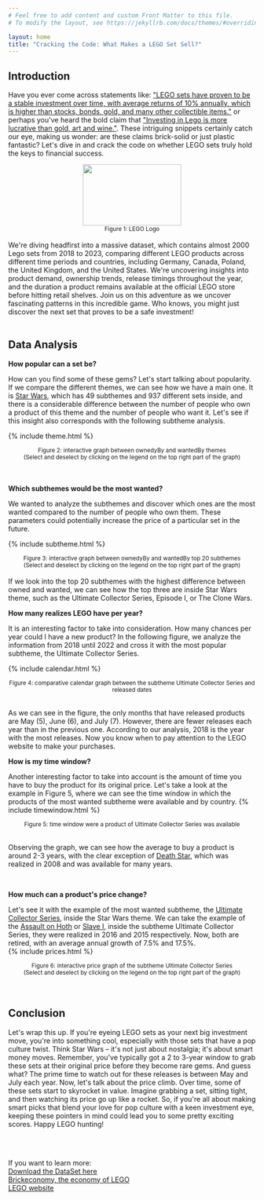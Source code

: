 ```yaml
---
# Feel free to add content and custom Front Matter to this file.
# To modify the layout, see https://jekyllrb.com/docs/themes/#overriding-theme-defaults

layout: home
title: "Cracking the Code: What Makes a LEGO Set Sell?"
---
```


## Introduction

Have you ever come across statements like: ["LEGO sets have proven to be a stable investment over time, with average returns of 10% annually, which is higher than stocks, bonds, gold, and many other collectible items."](https://www.nerdcube.eu/guides/investing-in-lego/#:~:text=some%20extra%20cash.-,LEGO%20sets%20have%20proven%20to%20be%20a%20stable%20investment%20over,passion%20and%20collecting%20for%20profit) or perhaps you've heard the bold claim that ["Investing in Lego is more lucrative than gold, art and wine."](https://www.theguardian.com/lifeandstyle/2021/dec/10/investing-in-lego-more-lucrative-than-gold-study-suggests). These intriguing snippets certainly catch our eye, making us wonder: are these claims brick-solid or just plastic fantastic? Let's dive in and crack the code on whether LEGO sets truly hold the keys to financial success.

<!-- ![Alt text](https://www.logodesignlove.com/wp-content/uploads/2017/07/lego-logo-13.jpg) -->
<div style="text-align:center">
    <img src="https://logos-world.net/wp-content/uploads/2020/09/LEGO-Logo.png" width="200" height="125">
</div>
<center><small>Figure 1: LEGO Logo</small></center>
<br>
We're diving headfirst into a massive dataset, which contains almost 2000 Lego sets from 2018 to 2023, comparing different LEGO products across different time periods and countries, including Germany, Canada, Poland, the United Kingdom, and the United States. We're uncovering insights into product demand, ownership trends, release timings throughout the year, and the duration a product remains available at the official LEGO store before hitting retail shelves. Join us on this adventure as we uncover fascinating patterns in this incredible game. Who knows, you might just discover the next set that proves to be a safe investment!
<br>
<br>

## Data Analysis

**How popular can a set be?**

How can you find some of these gems? Let's start talking about popularity. If we compare the different themes, we can see how we have a main one. It is [Star Wars](https://www.brickeconomy.com/sets/theme/star-wars), which has 49 subthemes and 937 different sets inside, and there is a considerable difference between the number of people who own a product of this theme and the number of people who want it. Let's see if this insight also corresponds with the following subtheme analysis.

{% include theme.html %}

<center><small>Figure 2: interactive graph between ownedyBy and wantedBy themes <br>
(Select and deselect by clicking on the legend on the top right part of the graph)
</small></center>
<br>
<br>

**Which subthemes would be the most wanted?**

We wanted to analyze the subthemes and discover which ones are the most wanted compared to the number of people who own them. These parameters could potentially increase the price of a particular set in the future.

 <!-- https://github.com/MarcusGalea/MarcusGalea.github.io/tree/master/subtheme.html -->

{% include subtheme.html %}

<center><small>Figure 3: interactive graph between ownedyBy and wantedBy top 20 subthemes <br>
(Select and deselect by clicking on the legend on the top right part of the graph)
</small></center>
<br>
If we look into the top 20 subthemes with the highest difference between owned and wanted, we can see how the top three are inside Star Wars theme, such as the Ultimate Collector Series, Episode I, or The Clone Wars.
<br>

**How many realizes LEGO have per year?**

It is an interesting factor to take into consideration. How many chances per year could I have a new product? In the following figure, we analyze the information from 2018 until 2022 and cross it with the most popular subtheme, the Ultimate Collector Series.

{% include calendar.html %}

<center><small>Figure 4: comparative calendar graph between the subtheme Ultimate Collector Series and released dates </small></center>
<br>

As we can see in the figure, the only months that have released products are May (5), June (6), and July (7). However, there are fewer releases each year than in the previous one. According to our analysis, 2018 is the year with the most releases. Now you know when to pay attention to the LEGO website to make your purchases.
<br>

**How is my time window?**

Another interesting factor to take into account is the amount of time you have to buy the product for its original price. Let's take a look at the example in Figure 5, where we can see the time window in which the products of the most wanted subtheme were available and by country.
{% include timewindow.html %}

<center><small>Figure 5: time window were a product of Ultimate Collector Series was available</small></center>
<br>

Observing the graph, we can see how the average to buy a product is around 2-3 years, with the clear exception of [Death Star](https://www.brickeconomy.com/set/10188-1/lego-star-wars-death-star), which was realized in 2008 and was available for many years.

<br>

**How much can a product's price change?**

Let's see it with the example of the most wanted subtheme, the [Ultimate Collector Series](https://www.brickeconomy.com/sets/theme/star-wars/subtheme/ultimate-collector-series), inside the Star Wars theme. We can take the example of the [Assault on Hoth](https://www.brickeconomy.com/set/75098-1/lego-star-wars-assault-on-hoth) or [Slave I](https://www.brickeconomy.com/set/75060-1/lego-star-wars-slave-i), inside the subtheme Ultimate Collector Series, they were realized in 2016 and 2015 respectively. Now, both are retired, with an average annual growth of 7.5% and 17.5%.
<br>
{% include prices.html %}

<center><small>Figure 6: interactive price graph of the subtheme Ultimate Collector Series<br>
(Select and deselect by clicking on the legend on the top right part of the graph)
</small></center>
<br>
<br>

## Conclusion

Let's wrap this up. If you're eyeing LEGO sets as your next big investment move, you're into something cool, especially with those sets that have a pop culture twist. Think Star Wars – it's not just about nostalgia; it's about smart money moves. Remember, you've typically got a 2 to 3-year window to grab these sets at their original price before they become rare gems. And guess what? The prime time to watch out for these releases is between May and July each year. Now, let's talk about the price climb. Over time, some of these sets start to skyrocket in value. Imagine grabbing a set, sitting tight, and then watching its price go up like a rocket. So, if you're all about making smart picks that blend your love for pop culture with a keen investment eye, keeping these pointers in mind could lead you to some pretty exciting scores. Happy LEGO hunting!

<br>
<br>

If you want to learn more: <br>
[Download the DataSet here](https://mostwiedzy.pl/en/open-research-data/data-on-lego-sets-release-dates-and-retail-prices-combined-with-aftermarket-transaction-prices-betwe,10210741381038465-0) <br>
[Brickeconomy, the economy of LEGO](https://www.brickeconomy.com/) <br>
[LEGO website](https://www.lego.com/da-dk)
<br>
